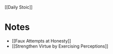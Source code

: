 
[[Daily Stoic]]

# Notes
- [[Faux Attempts at Honesty]]
- [[Strengthen Virtue by Exercising Perceptions]]